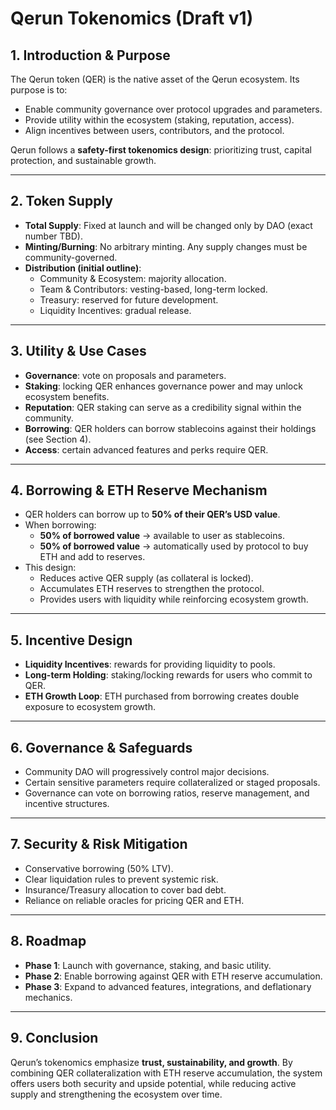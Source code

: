 # Qerun Tokenomics (Draft v1)

## 1. Introduction & Purpose
The Qerun token (QER) is the native asset of the Qerun ecosystem. Its purpose is to:
- Enable community governance over protocol upgrades and parameters.
- Provide utility within the ecosystem (staking, reputation, access).
- Align incentives between users, contributors, and the protocol.

Qerun follows a **safety-first tokenomics design**: prioritizing trust, capital protection, and sustainable growth.

---

## 2. Token Supply
- **Total Supply**: Fixed at launch and will be changed only by DAO (exact number TBD).
- **Minting/Burning**: No arbitrary minting. Any supply changes must be community-governed.
- **Distribution (initial outline)**:
  - Community & Ecosystem: majority allocation.
  - Team & Contributors: vesting-based, long-term locked.
  - Treasury: reserved for future development.
  - Liquidity Incentives: gradual release.

---

## 3. Utility & Use Cases
- **Governance**: vote on proposals and parameters.
- **Staking**: locking QER enhances governance power and may unlock ecosystem benefits.
- **Reputation**: QER staking can serve as a credibility signal within the community.
- **Borrowing**: QER holders can borrow stablecoins against their holdings (see Section 4).
- **Access**: certain advanced features and perks require QER.

---

## 4. Borrowing & ETH Reserve Mechanism
- QER holders can borrow up to **50% of their QER’s USD value**.
- When borrowing:
  - **50% of borrowed value** → available to user as stablecoins.
  - **50% of borrowed value** → automatically used by protocol to buy ETH and add to reserves.
- This design:
  - Reduces active QER supply (as collateral is locked).
  - Accumulates ETH reserves to strengthen the protocol.
  - Provides users with liquidity while reinforcing ecosystem growth.

---

## 5. Incentive Design
- **Liquidity Incentives**: rewards for providing liquidity to pools.
- **Long-term Holding**: staking/locking rewards for users who commit to QER.
- **ETH Growth Loop**: ETH purchased from borrowing creates double exposure to ecosystem growth.

---

## 6. Governance & Safeguards
- Community DAO will progressively control major decisions.
- Certain sensitive parameters require collateralized or staged proposals.
- Governance can vote on borrowing ratios, reserve management, and incentive structures.

---

## 7. Security & Risk Mitigation
- Conservative borrowing (50% LTV).
- Clear liquidation rules to prevent systemic risk.
- Insurance/Treasury allocation to cover bad debt.
- Reliance on reliable oracles for pricing QER and ETH.

---

## 8. Roadmap
- **Phase 1**: Launch with governance, staking, and basic utility.
- **Phase 2**: Enable borrowing against QER with ETH reserve accumulation.
- **Phase 3**: Expand to advanced features, integrations, and deflationary mechanics.

---

## 9. Conclusion
Qerun’s tokenomics emphasize **trust, sustainability, and growth**. By combining QER collateralization with ETH reserve accumulation, the system offers users both security and upside potential, while reducing active supply and strengthening the ecosystem over time.